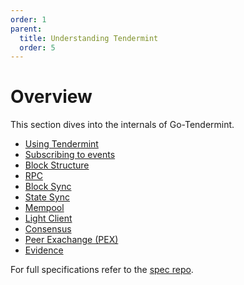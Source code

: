 ```yaml
---
order: 1
parent:
  title: Understanding Tendermint
  order: 5
---
```


# Overview

This section dives into the internals of Go-Tendermint.

- [Using Tendermint](./using-tendermint.md)
- [Subscribing to events](./subscription.md)
- [Block Structure](./block-structure.md)
- [RPC](./rpc.md)
- [Block Sync](./block-sync/README.md)
- [State Sync](./state-sync/README.md)
- [Mempool](./mempool/README.md)
- [Light Client](./light-client.md)
- [Consensus](./consensus/README.md)
- [Peer Exachange (PEX)](./pex/README.md)
- [Evidence](./evidence/README.md)

For full specifications refer to the [spec repo](https://github.com/tendermint/spec).
